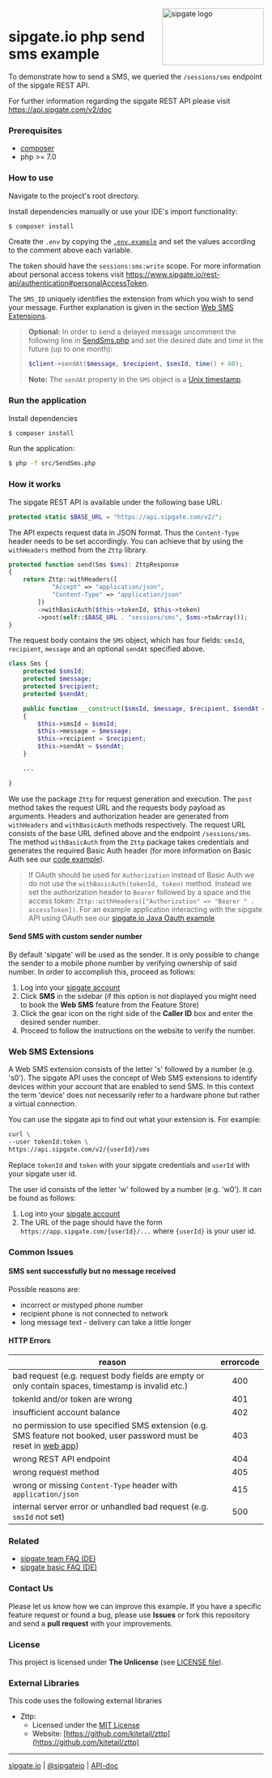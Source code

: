 <img src="https://www.sipgatedesign.com/wp-content/uploads/wort-bildmarke_positiv_2x.jpg" alt="sipgate logo" title="sipgate" align="right" height="112" width="200"/>

# sipgate.io php send sms example

To demonstrate how to send a SMS, we queried the `/sessions/sms` endpoint of the sipgate REST API.

For further information regarding the sipgate REST API please visit https://api.sipgate.com/v2/doc

### Prerequisites

- [composer](https://getcomposer.org)
- php >= 7.0

### How to use

Navigate to the project's root directory.

Install dependencies manually or use your IDE's import functionality:

```bash
$ composer install
```

Create the `.env` by copying the [`.env.example`](.env.example) and set the values according to the comment above each variable.

The token should have the `sessions:sms:write` scope. For more information about personal access tokens visit https://www.sipgate.io/rest-api/authentication#personalAccessToken.

The `SMS_ID` uniquely identifies the extension from which you wish to send your message. Further explanation is given in the section [Web SMS Extensions](#web-sms-extensions).

> **Optional:**
> In order to send a delayed message uncomment the following line in [SendSms.php](./src/SendSms.php) and set the desired date and time in the future (up to one month):
>
> ```php
> $client->sendAt($message, $recipient, $smsId, time() + 60);
> ```
>
> **Note:** The `sendAt` property in the `SMS` object is a [Unix timestamp](https://www.unixtimestamp.com/).

### Run the application

Install dependencies

```bash
$ composer install
```

Run the application:

```bash
$ php -f src/SendSms.php
```

### How it works

The sipgate REST API is available under the following base URL:

```php
protected static $BASE_URL = "https://api.sipgate.com/v2/";
```

The API expects request data in JSON format. Thus the `Content-Type` header needs to be set accordingly. You can achieve that by using the `withHeaders` method from the `Zttp` library.

```php
protected function send(Sms $sms): ZttpResponse
{
    return Zttp::withHeaders([
            "Accept" => "application/json",
            "Content-Type" => "application/json"
        ])
        ->withBasicAuth($this->tokenId, $this->token)
        ->post(self::$BASE_URL . "sessions/sms", $sms->toArray());
}
```

The request body contains the `SMS` object, which has four fields: `smsId`, `recipient`, `message` and an optional `sendAt` specified above.

```php
class Sms {
    protected $smsId;
    protected $message;
    protected $recipient;
    protected $sendAt;

    public function __construct($smsId, $message, $recipient, $sendAt = null)
    {
        $this->smsId = $smsId;
        $this->message = $message;
        $this->recipient = $recipient;
        $this->sendAt = $sendAt;
    }

    ...

}
```

We use the package `Zttp` for request generation and execution. The `post` method takes the request URL and the requests body payload as arguments. Headers and authorization header are generated from `withHeaders` and `withBasicAuth` methods respectively. The request URL consists of the base URL defined above and the endpoint `/sessions/sms`. The method `withBasicAuth` from the `Zttp` package takes credentials and generates the required Basic Auth header (for more information on Basic Auth see our [code example](https://github.com/sipgate-io/sipgateio-basicauth-java)).

> If OAuth should be used for `Authorization` instead of Basic Auth we do not use the `withBasicAuth(tokenId, token)` method. Instead we set the authorization header to `Bearer` followed by a space and the access token: `Zttp::withHeaders(["Authorization" => "Bearer " . accessToken])`. For an example application interacting with the sipgate API using OAuth see our [sipgate.io Java Oauth example](https://github.com/sipgate-io/sipgateio-oauth-java).

#### Send SMS with custom sender number

By default 'sipgate' will be used as the sender. It is only possible to change the sender to a mobile phone number by verifying ownership of said number. In order to accomplish this, proceed as follows:

1. Log into your [sipgate account](https://app.sipgate.com/connections/sms)
2. Click **SMS** in the sidebar (if this option is not displayed you might need to book the **Web SMS** feature from the Feature Store)
3. Click the gear icon on the right side of the **Caller ID** box and enter the desired sender number.
4. Proceed to follow the instructions on the website to verify the number.

### Web SMS Extensions

A Web SMS extension consists of the letter 's' followed by a number (e.g. 's0'). The sipgate API uses the concept of Web SMS extensions to identify devices within your account that are enabled to send SMS. In this context the term 'device' does not necessarily refer to a hardware phone but rather a virtual connection.

You can use the sipgate api to find out what your extension is. For example:

```bash
curl \
--user tokenId:token \
https://api.sipgate.com/v2/{userId}/sms
```

Replace `tokenId` and `token` with your sipgate credentials and `userId` with your sipgate user id.

The user id consists of the letter 'w' followed by a number (e.g. 'w0'). It can be found as follows:

1. Log into your [sipgate account](https://app.sipgate.com)
2. The URL of the page should have the form `https://app.sipgate.com/{userId}/...` where `{userId}` is your user id.

### Common Issues

#### SMS sent successfully but no message received

Possible reasons are:

- incorrect or mistyped phone number
- recipient phone is not connected to network
- long message text - delivery can take a little longer

#### HTTP Errors

| reason                                                                                                                                              | errorcode |
| --------------------------------------------------------------------------------------------------------------------------------------------------- | :-------: |
| bad request (e.g. request body fields are empty or only contain spaces, timestamp is invalid etc.)                                                  |    400    |
| tokenId and/or token are wrong                                                                                                                      |    401    |
| insufficient account balance                                                                                                                        |    402    |
| no permission to use specified SMS extension (e.g. SMS feature not booked, user password must be reset in [web app](https://app.sipgate.com/login)) |    403    |
| wrong REST API endpoint                                                                                                                             |    404    |
| wrong request method                                                                                                                                |    405    |
| wrong or missing `Content-Type` header with `application/json`                                                                                      |    415    |
| internal server error or unhandled bad request (e.g. `smsId` not set)                                                                               |    500    |

### Related

- [sipgate team FAQ (DE)](https://teamhelp.sipgate.de/hc/de)
- [sipgate basic FAQ (DE)](https://basicsupport.sipgate.de/hc/de)

### Contact Us

Please let us know how we can improve this example.
If you have a specific feature request or found a bug, please use **Issues** or fork this repository and send a **pull request** with your improvements.

### License

This project is licensed under **The Unlicense** (see [LICENSE file](./LICENSE)).

### External Libraries

This code uses the following external libraries

- Zttp:
  - Licensed under the [MIT License](https://opensource.org/licenses/MIT)
  - Website: [https://github.com/kitetail/zttp](https://github.com/kitetail/zttp)

---

[sipgate.io](https://www.sipgate.io) | [@sipgateio](https://twitter.com/sipgateio) | [API-doc](https://api.sipgate.com/v2/doc)
